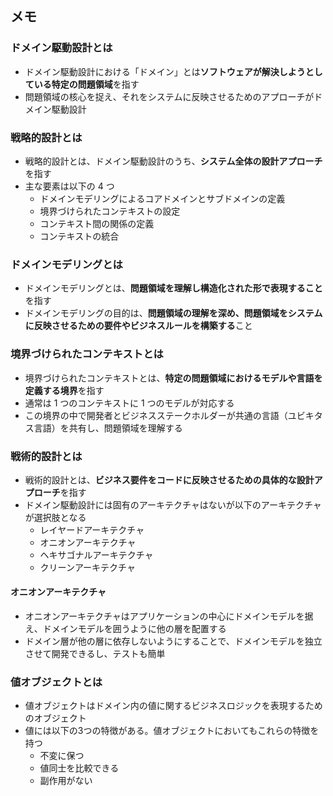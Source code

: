 ## メモ

### ドメイン駆動設計とは

- ドメイン駆動設計における「ドメイン」とは**ソフトウェアが解決しようとしている特定の問題領域**を指す
- 問題領域の核心を捉え、それをシステムに反映させるためのアプローチがドメイン駆動設計

### 戦略的設計とは

- 戦略的設計とは、ドメイン駆動設計のうち、**システム全体の設計アプローチ**を指す
- 主な要素は以下の 4 つ
  - ドメインモデリングによるコアドメインとサブドメインの定義
  - 境界づけられたコンテキストの設定
  - コンテキスト間の関係の定義
  - コンテキストの統合

### ドメインモデリングとは

- ドメインモデリングとは、**問題領域を理解し構造化された形で表現すること**を指す
- ドメインモデリングの目的は、**問題領域の理解を深め、問題領域をシステムに反映させるための要件やビジネスルールを構築する**こと

### 境界づけられたコンテキストとは

- 境界づけられたコンテキストとは、**特定の問題領域におけるモデルや言語を定義する境界**を指す
- 通常は 1 つのコンテキストに 1 つのモデルが対応する
- この境界の中で開発者とビジネスステークホルダーが共通の言語（ユビキタス言語）を共有し、問題領域を理解する

### 戦術的設計とは
- 戦術的設計とは、**ビジネス要件をコードに反映させるための具体的な設計アプローチ**を指す
- ドメイン駆動設計には固有のアーキテクチャはないが以下のアーキテクチャが選択肢となる
  - レイヤードアーキテクチャ
  - オニオンアーキテクチャ
  - ヘキサゴナルアーキテクチャ
  - クリーンアーキテクチャ

#### オニオンアーキテクチャ
- オニオンアーキテクチャはアプリケーションの中心にドメインモデルを据え、ドメインモデルを囲うように他の層を配置する
- ドメイン層が他の層に依存しないようにすることで、ドメインモデルを独立させて開発できるし、テストも簡単

### 値オブジェクトとは
- 値オブジェクトはドメイン内の値に関するビジネスロジックを表現するためのオブジェクト
- 値には以下の3つの特徴がある。値オブジェクトにおいてもこれらの特徴を持つ
  - 不変に保つ
  - 値同士を比較できる
  - 副作用がない
